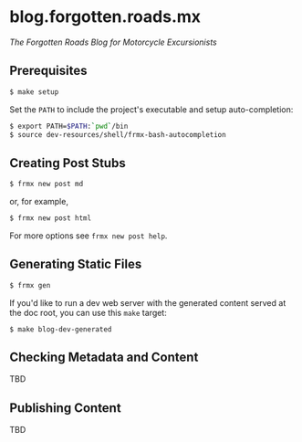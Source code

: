 # blog.forgotten.roads.mx

*The Forgotten Roads Blog for Motorcycle Excursionists*


## Prerequisites

```bash
$ make setup
```

Set the `PATH` to include the project's executable and setup auto-completion:

```bash
$ export PATH=$PATH:`pwd`/bin
$ source dev-resources/shell/frmx-bash-autocompletion
```


## Creating Post Stubs

```bash
$ frmx new post md
```

or, for example,

```bash
$ frmx new post html
```

For more options see `frmx new post help`.


## Generating Static Files

```bash
$ frmx gen
```

If you'd like to run a dev web server with the generated content served at the
doc root, you can use this `make` target:

```
$ make blog-dev-generated
```


## Checking Metadata and Content

TBD


## Publishing Content

TBD
